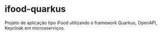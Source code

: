 # ifood-quarkus
Projeto de aplicação tipo iFood utilizando o framework Quarkus, OpenAPI, Keycloak em microsserviços.
